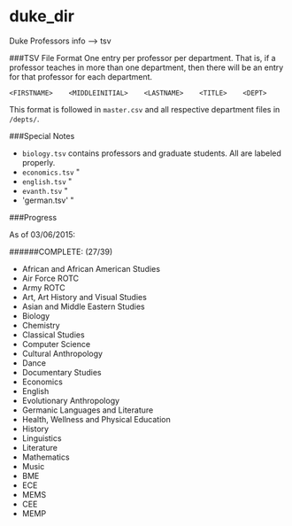 # duke_dir
Duke Professors info --> tsv

###TSV File Format
One entry per professor per department. That is, if a professor teaches in more than one department, 
then there will be an entry for that professor for each department.

`<FIRSTNAME>    <MIDDLEINITIAL>    <LASTNAME>    <TITLE>    <DEPT>`

This format is followed in `master.csv` and all respective department files in `/depts/`.

###Special Notes

* `biology.tsv` contains professors and graduate students. All are labeled properly. 
* `economics.tsv` "
* `english.tsv` " 
* `evanth.tsv` "
* 'german.tsv' "

###Progress

As of 03/06/2015: 

######COMPLETE: (27/39)

* African and African American Studies
* Air Force ROTC
* Army ROTC
* Art, Art History and Visual Studies
* Asian and Middle Eastern Studies
* Biology
* Chemistry
* Classical Studies
* Computer Science
* Cultural Anthropology
* Dance
* Documentary Studies
* Economics
* English
* Evolutionary Anthropology
* Germanic Languages and Literature
* Health, Wellness and Physical Education
* History
* Linguistics
* Literature
* Mathematics
* Music
* BME
* ECE
* MEMS
* CEE
* MEMP
